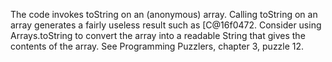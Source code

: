 The code invokes toString on an (anonymous) array. Calling toString on an array generates a fairly useless result such as [C@16f0472. Consider using Arrays.toString to convert the array into a readable String that gives the contents of the array. See Programming Puzzlers, chapter 3, puzzle 12.